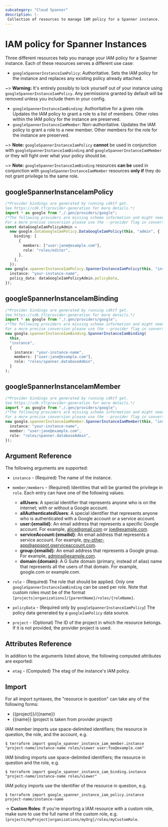 ```yaml
---
subcategory: "Cloud Spanner"
description: |-
 Collection of resources to manage IAM policy for a Spanner instance.
---
```


# IAM policy for Spanner Instances

Three different resources help you manage your IAM policy for a Spanner instance. Each of these resources serves a different use case:

* `googleSpannerInstanceIamPolicy`: Authoritative. Sets the IAM policy for the instance and replaces any existing policy already attached.

\~> **Warning:** It's entirely possibly to lock yourself out of your instance using `googleSpannerInstanceIamPolicy`. Any permissions granted by default will be removed unless you include them in your config.

* `googleSpannerInstanceIamBinding`: Authoritative for a given role. Updates the IAM policy to grant a role to a list of members. Other roles within the IAM policy for the instance are preserved.
* `googleSpannerInstanceIamMember`: Non-authoritative. Updates the IAM policy to grant a role to a new member. Other members for the role for the instance are preserved.

\~> **Note:** `googleSpannerInstanceIamPolicy` **cannot** be used in conjunction with `googleSpannerInstanceIamBinding` and `googleSpannerInstanceIamMember` or they will fight over what your policy should be.

\~> **Note:** `googleSpannerInstanceIamBinding` resources **can be** used in conjunction with `googleSpannerInstanceIamMember` resources **only if** they do not grant privilege to the same role.

## googleSpannerInstanceIamPolicy

```typescript
/*Provider bindings are generated by running cdktf get.
See https://cdk.tf/provider-generation for more details.*/
import * as google from "./.gen/providers/google";
/*The following providers are missing schema information and might need manual adjustments to synthesize correctly: google.
For a more precise conversion please use the --provider flag in convert.*/
const dataGoogleIamPolicyAdmin =
  new google.dataGoogleIamPolicy.DataGoogleIamPolicy(this, "admin", {
    binding: [
      {
        members: ["user:jane@example.com"],
        role: "roles/editor",
      },
    ],
  });
new google.spannerInstanceIamPolicy.SpannerInstanceIamPolicy(this, "instance", {
  instance: "your-instance-name",
  policy_data: dataGoogleIamPolicyAdmin.policyData,
});

```

## googleSpannerInstanceIamBinding

```typescript
/*Provider bindings are generated by running cdktf get.
See https://cdk.tf/provider-generation for more details.*/
import * as google from "./.gen/providers/google";
/*The following providers are missing schema information and might need manual adjustments to synthesize correctly: google.
For a more precise conversion please use the --provider flag in convert.*/
new google.spannerInstanceIamBinding.SpannerInstanceIamBinding(
  this,
  "instance",
  {
    instance: "your-instance-name",
    members: ["user:jane@example.com"],
    role: "roles/spanner.databaseAdmin",
  }
);

```

## googleSpannerInstanceIamMember

```typescript
/*Provider bindings are generated by running cdktf get.
See https://cdk.tf/provider-generation for more details.*/
import * as google from "./.gen/providers/google";
/*The following providers are missing schema information and might need manual adjustments to synthesize correctly: google.
For a more precise conversion please use the --provider flag in convert.*/
new google.spannerInstanceIamMember.SpannerInstanceIamMember(this, "instance", {
  instance: "your-instance-name",
  member: "user:jane@example.com",
  role: "roles/spanner.databaseAdmin",
});

```

## Argument Reference

The following arguments are supported:

*   `instance` - (Required) The name of the instance.

*   `member/members` - (Required) Identities that will be granted the privilege in `role`.
    Each entry can have one of the following values:
    * **allUsers**: A special identifier that represents anyone who is on the internet; with or without a Google account.
    * **allAuthenticatedUsers**: A special identifier that represents anyone who is authenticated with a Google account or a service account.
    * **user:{emailid}**: An email address that represents a specific Google account. For example, alice@gmail.com or joe@example.com.
    * **serviceAccount:{emailid}**: An email address that represents a service account. For example, my-other-app@appspot.gserviceaccount.com.
    * **group:{emailid}**: An email address that represents a Google group. For example, admins@example.com.
    * **domain:{domain}**: A G Suite domain (primary, instead of alias) name that represents all the users of that domain. For example, google.com or example.com.

*   `role` - (Required) The role that should be applied. Only one
    `googleSpannerInstanceIamBinding` can be used per role. Note that custom roles must be of the format
    `[projects|organizations]/{parentName}/roles/{roleName}`.

*   `policyData` - (Required only by `googleSpannerInstanceIamPolicy`) The policy data generated by
    a `googleIamPolicy` data source.

*   `project` - (Optional) The ID of the project in which the resource belongs. If it
    is not provided, the provider project is used.

## Attributes Reference

In addition to the arguments listed above, the following computed attributes are
exported:

* `etag` - (Computed) The etag of the instance's IAM policy.

## Import

For all import syntaxes, the "resource in question" can take any of the following forms:

* {{project}}/{{name}}
* {{name}} (project is taken from provider project)

IAM member imports use space-delimited identifiers; the resource in question, the role, and the account, e.g.

```console
$ terraform import google_spanner_instance_iam_member.instance "project-name/instance-name roles/viewer user:foo@example.com"
```

IAM binding imports use space-delimited identifiers; the resource in question and the role, e.g.

```console
$ terraform import google_spanner_instance_iam_binding.instance "project-name/instance-name roles/viewer"
```

IAM policy imports use the identifier of the resource in question, e.g.

```console
$ terraform import google_spanner_instance_iam_policy.instance project-name/instance-name
```

\-> **Custom Roles**: If you're importing a IAM resource with a custom role, make sure to use the
full name of the custom role, e.g. `[projects/myProject|organizations/myOrg]/roles/myCustomRole`.
